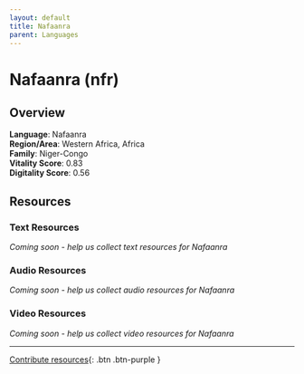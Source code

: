 ```yaml
---
layout: default
title: Nafaanra
parent: Languages
---
```


# Nafaanra (nfr)

## Overview

**Language**: Nafaanra  
**Region/Area**: Western Africa, Africa  
**Family**: Niger-Congo  
**Vitality Score**: 0.83  
**Digitality Score**: 0.56  

## Resources

### Text Resources
*Coming soon - help us collect text resources for Nafaanra*

### Audio Resources
*Coming soon - help us collect audio resources for Nafaanra*

### Video Resources
*Coming soon - help us collect video resources for Nafaanra*

---

[Contribute resources](https://fairtrain.github.io/){: .btn .btn-purple }
